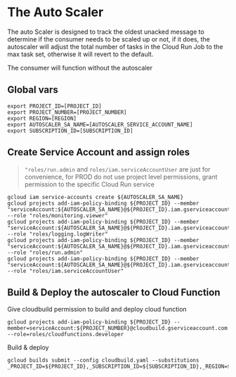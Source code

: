 # The Auto Scaler
The auto Scaler is designed to track the oldest unacked message to determine if the consumer needs to be scaled up or not, 
if it does, the autoscaler will adjust the total number of tasks in the Cloud Run Job to the max task set, otherwise it will revert to the default.

The consumer will function without the autoscaler

## Global vars
```
export PROJECT_ID=[PROJECT_ID]
export PROJECT_NUMBER=[PROJECT_NUMBER]
export REGION=[REGION]
export AUTOSCALER_SA_NAME=[AUTOSCALER_SERVICE_ACCOUNT_NAME]
export SUBSCRIPTION_ID=[SUBSCRIPTION_ID]
```

## Create Service Account and assign roles
> `"roles/run.admin` and `roles/iam.serviceAccountUser` are just for convenience, for PROD do not use project level permissions, grant permission to the specific Cloud Run service
```
gcloud iam service-accounts create ${AUTOSCALER_SA_NAME}
gcloud projects add-iam-policy-binding ${PROJECT_ID} --member "serviceAccount:${AUTOSCALER_SA_NAME}@${PROJECT_ID}.iam.gserviceaccount.com" --role "roles/monitoring.viewer"
gcloud projects add-iam-policy-binding ${PROJECT_ID} --member "serviceAccount:${AUTOSCALER_SA_NAME}@${PROJECT_ID}.iam.gserviceaccount.com" --role "roles/logging.logWriter"
gcloud projects add-iam-policy-binding ${PROJECT_ID} --member "serviceAccount:${AUTOSCALER_SA_NAME}@${PROJECT_ID}.iam.gserviceaccount.com" --role "roles/run.admin"
gcloud projects add-iam-policy-binding ${PROJECT_ID} --member "serviceAccount:${AUTOSCALER_SA_NAME}@${PROJECT_ID}.iam.gserviceaccount.com" --role "roles/iam.serviceAccountUser"
```

## Build & Deploy the autoscaler to Cloud Function
Give cloudbuild permission to build and deploy cloud function
```
gcloud projects add-iam-policy-binding ${PROJECT_ID} --member=serviceAccount:${PROJECT_NUMBER}@cloudbuild.gserviceaccount.com --role=roles/cloudfunctions.developer

```
Build & deploy
```
gcloud builds submit --config cloudbuild.yaml --substitutions _PROJECT_ID=${PROJECT_ID},_SUBSCRIPTION_ID=${SUBSCRIPTION_ID},_REGION=${REGION},_AUTOSCALER_SERVICE_ACCOUNT=${AUTOSCALER_SA_NAME}@${PROJECT_ID}.iam.gserviceaccount.com
```